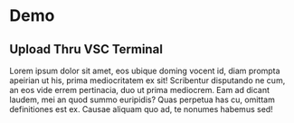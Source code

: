 # Demo
## Upload Thru VSC Terminal
Lorem ipsum dolor sit amet, eos ubique doming vocent id, diam prompta apeirian ut his, prima mediocritatem ex sit! Scribentur disputando ne cum, an eos vide errem pertinacia, duo ut prima mediocrem. Eam ad dicant laudem, mei an quod summo euripidis? Quas perpetua has cu, omittam definitiones est ex. Causae aliquam quo ad, te nonumes habemus sed!
